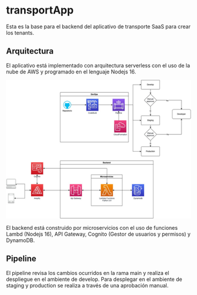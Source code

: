 # transportApp
Esta es la base para el backend del aplicativo de transporte SaaS para crear los tenants.

## Arquitectura

El aplicativo está implementado con arquitectura serverless con el uso de la nube de AWS y programado en el lenguaje Nodejs 16.

![Arquitectura BabyGift](BabyGift-Arquitectura.jpeg)

El backend está construido por microservicios con el uso de funciones Lambd (Nodejs 16), API Gateway, Cognito (Gestor de usuarios y permisos) y DynamoDB.

## Pipeline
El pipeline revisa los cambios ocurridos en la rama main y realiza el despliegue en el ambiente de develop. Para desplegar en el ambiente de staging y production se realiza a través de una aprobación manual.